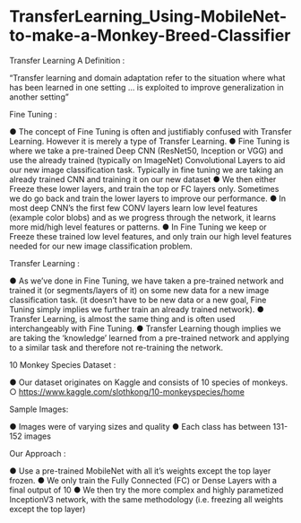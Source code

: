 # TransferLearning_Using-MobileNet-to-make-a-Monkey-Breed-Classifier

Transfer Learning A Definition :

“Transfer learning and domain adaptation refer to the situation where what has been learned in one setting … is exploited to improve generalization in another setting”

Fine Tuning :

● The concept of Fine Tuning is often and justifiably confused with Transfer Learning. However it is merely a type of Transfer Learning. 
● Fine Tuning is where we take a pre-trained Deep CNN (ResNet50, Inception or VGG) and use the already trained (typically on ImageNet) Convolutional Layers to aid our new image classification task. Typically in fine tuning we are taking an already trained CNN and training it on our new dataset 
● We then either Freeze these lower layers, and train the top or FC layers only. Sometimes we do go back and train the lower layers to improve our performance. 
● In most deep CNN’s the first few CONV layers learn low level features (example color blobs) and as we progress through the network, it learns more mid/high level features or patterns. 
● In Fine Tuning we keep or Freeze these trained low level features, and only train our high level features needed for our new image classification problem.

Transfer Learning :

● As we’ve done in Fine Tuning, we have taken a pre-trained network and trained it (or segments/layers of it) on some new data for a new image classification task. (it doesn’t have to be new data or a new goal, Fine Tuning simply implies we further train an already trained network). 
● Transfer Learning, is almost the same thing and is often used interchangeably with Fine Tuning. 
● Transfer Learning though implies we are taking the ‘knowledge’ learned from a pre-trained network and applying to a similar task and therefore not re-training the network.


10 Monkey Species Dataset :

● Our dataset originates on Kaggle and consists of 10 species of monkeys.
○ https://www.kaggle.com/slothkong/10-monkeyspecies/home


Sample Images:

● Images were of varying sizes and quality
● Each class has between 131-152 images


Our Approach : 

● Use a pre-trained MobileNet with all it’s weights except the top layer frozen.
● We only train the Fully Connected (FC) or Dense Layers with a final output of 10
● We then try the more complex and highly parametized InceptionV3 network, with the same methodology (i.e. freezing all weights except the top layer)
